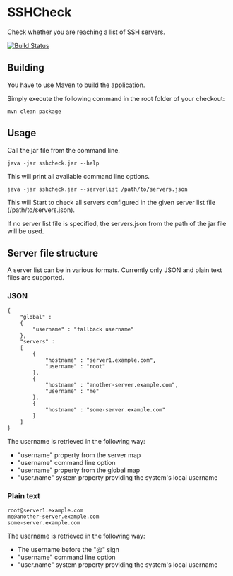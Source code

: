 # SSHCheck

Check whether you are reaching a list of SSH servers.

[![Build Status](https://travis-ci.org/Programie/SSHCheck.svg)](https://travis-ci.org/Programie/SSHCheck)

## Building

You have to use Maven to build the application.

Simply execute the following command in the root folder of your checkout:

```
mvn clean package
```

## Usage

Call the jar file from the command line.

```
java -jar sshcheck.jar --help
```

This will print all available command line options.

```
java -jar sshcheck.jar --serverlist /path/to/servers.json
```

This will Start to check all servers configured in the given server list file (/path/to/servers.json).

If no server list file is specified, the servers.json from the path of the jar file will be used.

## Server file structure

A server list can be in various formats. Currently only JSON and plain text files are supported.

### JSON

```
{
    "global" :
    {
        "username" : "fallback username"
    },
    "servers" :
    [
        {
            "hostname" : "server1.example.com",
            "username" : "root"
        },
        {
            "hostname" : "another-server.example.com",
            "username" : "me"
        },
        {
            "hostname" : "some-server.example.com"
        }
    ]
}
```

The username is retrieved in the following way:

   * "username" property from the server map
   * "username" command line option
   * "username" property from the global map
   * "user.name" system property providing the system's local username

### Plain text

```
root@server1.example.com
me@another-server.example.com
some-server.example.com
```

The username is retrieved in the following way:

   * The username before the "@" sign
   * "username" command line option
   * "user.name" system property providing the system's local username